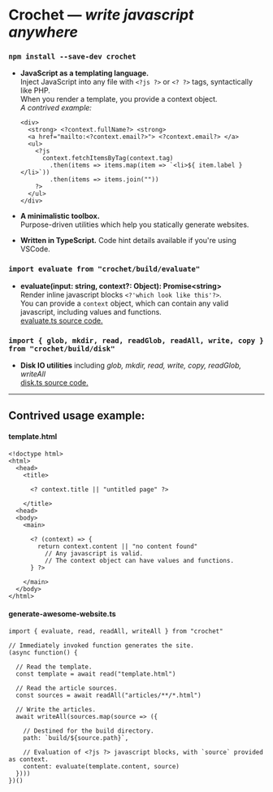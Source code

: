 
Crochet — *write javascript anywhere*
=====================================

### `npm install --save-dev crochet`

  - **JavaScript as a templating language.**  
    Inject JavaScript into any file with `<?js ?>` or `<? ?>` tags, syntactically like PHP.  
    When you render a template, you provide a context object.  
    *A contrived example:*

        <div>
          <strong> <?context.fullName?> <strong>
          <a href="mailto:<?context.email?>"> <?context.email?> </a>
          <ul>
            <?js
              context.fetchItemsByTag(context.tag)
                .then(items => items.map(item => `<li>${ item.label }</li>`))
                .then(items => items.join(""))
            ?>
          </ul>
        </div>

  - **A minimalistic toolbox.**  
    Purpose-driven utilities which help you statically generate websites.

  - **Written in TypeScript.** Code hint details available if you're using VSCode.

### `import evaluate from "crochet/build/evaluate"`

  - **evaluate(input: string, context?: Object): Promise\<string\>**  
    Render inline javascript blocks `<?'which look like this'?>`.  
    You can provide a `context` object, which can contain any valid javascript, including values and functions.  
    [evaluate.ts source code.](./source/evaluate.ts)

### `import { glob, mkdir, read, readGlob, readAll, write, copy } from "crochet/build/disk"`

  - **Disk IO utilities** including *glob, mkdir, read, write, copy, readGlob, writeAll*  
    [disk.ts source code.](./source/disk.ts)

--------

Contrived usage example:
------------------------

#### template.html

    <!doctype html>
    <html>
      <head>
        <title>

          <? context.title || "untitled page" ?>

        </title>
      <head>
      <body>
        <main>

          <? (context) => {
            return context.content || "no content found"
              // Any javascript is valid.
              // The context object can have values and functions.
          } ?>

        </main>
      </body>
    </html>

#### generate-awesome-website.ts

    import { evaluate, read, readAll, writeAll } from "crochet"

    // Immediately invoked function generates the site.
    (async function() {

      // Read the template.
      const template = await read("template.html")

      // Read the article sources.
      const sources = await readAll("articles/**/*.html")

      // Write the articles.
      await writeAll(sources.map(source => ({

        // Destined for the build directory.
        path: `build/${source.path}`,

        // Evaluation of <?js ?> javascript blocks, with `source` provided as context.
        content: evaluate(template.content, source)
      })))
    })()
